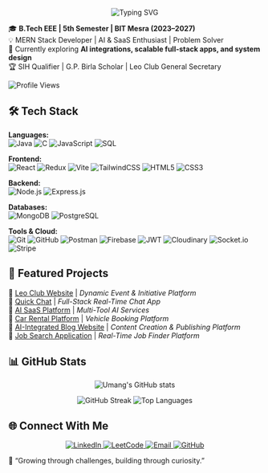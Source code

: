 <p align="center">
  <img src="https://readme-typing-svg.vercel.app/?font=Fira+Code&size=25&color=32CD32&center=true&width=450&lines=Greetings+Programmers!;Myself+Umang+Srivastava...;Welcome+to+my+profile!" alt="Typing SVG" />
</p>


🎓 **B.Tech EEE | 5th Semester | BIT Mesra (2023–2027)**  
💡 MERN Stack Developer | AI & SaaS Enthusiast | Problem Solver  
🌱 Currently exploring **AI integrations, scalable full-stack apps, and system design**  
🏆 SIH Qualifier | G.P. Birla Scholar | Leo Club General Secretary  

![Profile Views](https://komarev.com/ghpvc/?username=umangUS002&label=Profile%20Views&color=0e75b6&style=flat)



## 🛠 Tech Stack  
**Languages:**  
![Java](https://img.shields.io/badge/Java-007396?style=flat-square&logo=openjdk&logoColor=white&logoWidth=20) ![C](https://img.shields.io/badge/C-00599C?style=flat-square&logo=c&logoColor=white&logoWidth=20) ![JavaScript](https://img.shields.io/badge/JavaScript-F7DF1E?style=flat-square&logo=javascript&logoColor=black&logoWidth=20) ![SQL](https://img.shields.io/badge/SQL-003B57?style=flat-square&logo=postgresql&logoColor=white&logoWidth=20)  

**Frontend:**  
![React](https://img.shields.io/badge/React-20232A?style=flat-square&logo=react&logoColor=61DAFB&logoWidth=20) ![Redux](https://img.shields.io/badge/Redux-593D88?style=flat-square&logo=redux&logoColor=white&logoWidth=20) ![Vite](https://img.shields.io/badge/Vite-646CFF?style=flat-square&logo=vite&logoColor=white&logoWidth=20) ![TailwindCSS](https://img.shields.io/badge/TailwindCSS-38B2AC?style=flat-square&logo=tailwind-css&logoColor=white&logoWidth=20) ![HTML5](https://img.shields.io/badge/HTML5-E34F26?style=flat-square&logo=html5&logoColor=white&logoWidth=20) ![CSS3](https://img.shields.io/badge/CSS3-1572B6?style=flat-square&logo=css3&logoColor=white&logoWidth=20)  

**Backend:**  
![Node.js](https://img.shields.io/badge/Node.js-339933?style=flat-square&logo=node.js&logoColor=white&logoWidth=20) ![Express.js](https://img.shields.io/badge/Express.js-000000?style=flat-square&logo=express&logoColor=white&logoWidth=20)  

**Databases:**  
![MongoDB](https://img.shields.io/badge/MongoDB-47A248?style=flat-square&logo=mongodb&logoColor=white&logoWidth=20) ![PostgreSQL](https://img.shields.io/badge/PostgreSQL-4169E1?style=flat-square&logo=postgresql&logoColor=white&logoWidth=20)  

**Tools & Cloud:**  
![Git](https://img.shields.io/badge/Git-F05032?style=flat-square&logo=git&logoColor=white&logoWidth=20) ![GitHub](https://img.shields.io/badge/GitHub-181717?style=flat-square&logo=github&logoColor=white&logoWidth=20) ![Postman](https://img.shields.io/badge/Postman-FF6C37?style=flat-square&logo=postman&logoColor=white&logoWidth=20) ![Firebase](https://img.shields.io/badge/Firebase-FFCA28?style=flat-square&logo=firebase&logoColor=black&logoWidth=20) ![JWT](https://img.shields.io/badge/JWT-000000?style=flat-square&logo=jsonwebtokens&logoColor=white&logoWidth=20) ![Cloudinary](https://img.shields.io/badge/Cloudinary-3448C5?style=flat-square&logo=cloudinary&logoColor=white&logoWidth=20) ![Socket.io](https://img.shields.io/badge/Socket.io-010101?style=flat-square&logo=socket.io&logoColor=white&logoWidth=20) ![Stripe](https://img.shields.io/badge/Stripe-008CDD?style=flat-square&logo=stripe&logoColor=white&logoWidth=20)  



## 🚀 Featured Projects  
🔹 [Leo Club Website](https://www.leoclubbitmesra.in/) | *Dynamic Event & Initiative Platform*  
🔹 [Quick Chat](https://quick-chat-sepia.vercel.app) | *Full-Stack Real-Time Chat App*  
🔹 [AI SaaS Platform](https://ai-saas-app-wine-phi.vercel.app/) | *Multi-Tool AI Services*  
🔹 [Car Rental Platform](https://car-rental-seven-wheat.vercel.app) | *Vehicle Booking Platform*  
🔹 [AI-Integrated Blog Website](https://quick-blogg.vercel.app/) | *Content Creation & Publishing Platform*  
🔹 [Job Search Application](https://job-search-five-chi.vercel.app/) | *Real-Time Job Finder Platform* 


## 📊 GitHub Stats  
<p align="center">
  <img src="https://github-readme-stats.vercel.app/api?username=umangUS002&show_icons=true&theme=tokyonight" alt="Umang's GitHub stats" />
</p>
<p align="center">
  <img src="https://github-readme-streak-stats.herokuapp.com/?user=umangUS002&theme=tokyonight" alt="GitHub Streak" />
  <img src="https://github-readme-stats.vercel.app/api/top-langs/?username=umangUS002&layout=compact&theme=tokyonight" alt="Top Languages" />
</p>


## 🌐 Connect With Me  

<p align="center">
  <a href="https://www.linkedin.com/in/umang-srivastava-339b131b6/">
    <img src="https://img.shields.io/badge/LinkedIn-blue?style=flat-square&logo=linkedin&logoColor=white&logoWidth=20" alt="LinkedIn" />
  </a>
  <a href="https://leetcode.com/u/umang-us/">
    <img src="https://img.shields.io/badge/LeetCode-orange?style=flat-square&logo=leetcode&logoColor=white&logoWidth=20" alt="LeetCode" />
  </a>
  <a href="mailto:umang1gb@gmail.com">
    <img src="https://img.shields.io/badge/Email-red?style=flat-square&logo=gmail&logoColor=white&logoWidth=20" alt="Email" />
  </a>
  <a href="https://github.com/umangUS002">
    <img src="https://img.shields.io/badge/GitHub-black?style=flat-square&logo=github&logoColor=white&logoWidth=20" alt="GitHub" />
  </a>
</p>
 

🌱 “Growing through challenges, building through curiosity.”
